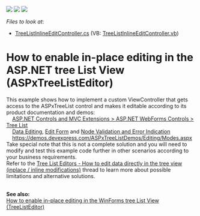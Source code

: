 <!-- default badges list -->
![](https://img.shields.io/endpoint?url=https://codecentral.devexpress.com/api/v1/VersionRange/128589966/13.1.4%2B)
[![](https://img.shields.io/badge/Open_in_DevExpress_Support_Center-FF7200?style=flat-square&logo=DevExpress&logoColor=white)](https://supportcenter.devexpress.com/ticket/details/E3570)
[![](https://img.shields.io/badge/📖_How_to_use_DevExpress_Examples-e9f6fc?style=flat-square)](https://docs.devexpress.com/GeneralInformation/403183)
<!-- default badges end -->
<!-- default file list -->
*Files to look at*:

* [TreeListInlineEditController.cs](./CS/WebExample.Module.Web/TreeListInlineEditController.cs) (VB: [TreeListInlineEditController.vb](./VB/WebExample.Module.Web/TreeListInlineEditController.vb))
<!-- default file list end -->
# How to enable in-place editing in the ASP.NET tree List View (ASPxTreeListEditor)


<p>This example shows how to implement a custom ViewController that gets access to the ASPxTreeList control and makes it editable according to its product documentation and demos:<br>    <a href="https://documentation.devexpress.com/AspNet/CustomDocument7873.aspx">ASP.NET Controls and MVC Extensions</a><a href="https://demos.devexpress.com/ASPxTreeListDemos/Editing/Modes.aspx"> > </a><a href="https://documentation.devexpress.com/AspNet/CustomDocument7879.aspx">ASP.NET WebForms Controls </a><a href="https://demos.devexpress.com/ASPxTreeListDemos/Editing/Modes.aspx">> </a><a href="https://documentation.devexpress.com/AspNet/CustomDocument7928.aspx">Tree List</a><a href="https://demos.devexpress.com/ASPxTreeListDemos/Editing/Modes.aspx"> <br></a>    <a href="https://documentation.devexpress.com/AspNet/CustomDocument4635.aspx">Data Editing</a>, <a href="https://documentation.devexpress.com/AspNet/CustomDocument4637.aspx">Edit Form</a> and <a href="https://documentation.devexpress.com/AspNet/CustomDocument4638.aspx">Node Validation and Error Indication</a> <a href="https://demos.devexpress.com/ASPxTreeListDemos/Editing/Modes.aspx"><br></a>    <a href="https://demos.devexpress.com/ASPxTreeListDemos/Editing/Modes.aspx">https://demos.devexpress.com/ASPxTreeListDemos/Editing/Modes.aspx</a>  <br>Take special note that this is not a complete solution and you will need to modify and test this example code further in other scenarios according to your business requirements. <br>Refer to the <a href="https://www.devexpress.com/Support/Center/p/S30514">Tree List Editors - How to edit data directly in the tree view (inplace / inline modifications)</a> thread to learn more about possible limitations and alternative solutions.</p>
<p><strong><br>See also:<br> </strong><a href="https://www.devexpress.com/Support/Center/p/E443">How to enable in-place editing in the WinForms tree List View (TreeListEditor)</a></p>

<br/>


